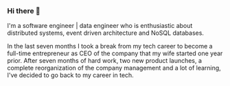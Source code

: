 ### Hi there 👋

I'm a software engineer | data engineer who is enthusiastic about distributed systems, event driven architecture and NoSQL databases.

In the last seven months I took a break from my tech career to become a full-time entrepreneur as CEO of the company that my wife started one year prior. After seven months of hard work, two new product launches, a complete reorganization of the company management and a lot of learning, I've decided to go back to my career in tech.

<!--
**carlos-medina/carlos-medina** is a ✨ _special_ ✨ repository because its `README.md` (this file) appears on your GitHub profile.

Here are some ideas to get you started:

- 🔭 I’m currently working on ...
- 🌱 I’m currently learning ...
- 👯 I’m looking to collaborate on ...
- 🤔 I’m looking for help with ...
- 💬 Ask me about ...
- 📫 How to reach me: ...
- 😄 Pronouns: ...
- ⚡ Fun fact: ...
-->
